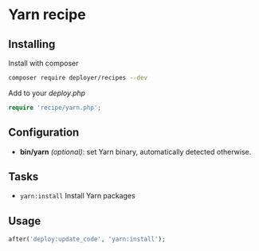 # Yarn recipe

## Installing

Install with composer

```bash
composer require deployer/recipes --dev
```

Add to your _deploy.php_

```php
require 'recipe/yarn.php';
```

## Configuration

- **bin/yarn** *(optional)*: set Yarn binary, automatically detected otherwise.

## Tasks

- `yarn:install` Install Yarn packages

## Usage

```php
after('deploy:update_code', 'yarn:install');
```
